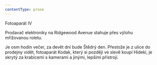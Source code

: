 ```yaml
---
contentType: prose
---
```


<section>

Fotoaparát IV

Prodavač elektroniky na Ridgewood Avenue stahuje přes výlohu mřížovanou roletu.

Je osm hodin večer, za devět dní bude Štědrý den. Přestože je z ulice do prodejny vidět, fotoaparát Kodak, který si později ve slevě koupí Hideki, je skrytý za krabicemi s kamerami a jinými, lepšími přístroji.

</section>
